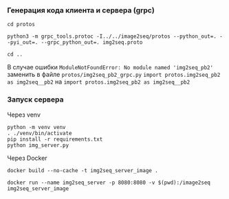### Генерация кода клиента и сервера (grpc)

```
cd protos

python3 -m grpc_tools.protoc -I../../image2seq/protos --python_out=. --pyi_out=. --grpc_python_out=. img2seq.proto

cd ..
```

В случае ошибки `ModuleNotFoundError: No module named 'img2seq_pb2'` заменить в файле `protos/img2seq_pb2_grpc.py` `import protos.img2seq_pb2 as img2seq__pb2` на `import protos.img2seq_pb2 as img2seq__pb2`


### Запуск сервера 

Через venv


```
python -m venv venv
. ./venv/bin/activate
pip install -r requirements.txt
python img_server.py
```

Через Docker

```
docker build --no-cache	-t img2seq_server_image .
```

```
docker run --name img2seq_server -p 8080:8080 -v $(pwd):/image2seq img2seq_server_image
```
